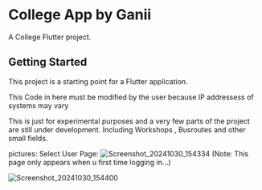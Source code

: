 # College App by Ganii

A College Flutter project.

## Getting Started

This project is a starting point for a Flutter application.

This Code in here must be modified by the user because IP addressess of systems may vary 


This is just for experimental purposes and a very few parts of the project are still under development. Including Workshops , Busroutes and other small fields.



pictures:
Select User Page:
![Screenshot_20241030_154334](https://github.com/user-attachments/assets/eca34a6c-24da-48cd-aea0-c5291dc94607)
(Note: This page only appears when u first time logging in...)



![Screenshot_20241030_154400](https://github.com/user-attachments/assets/f911438a-085b-4d18-979d-eac2709f7472)






